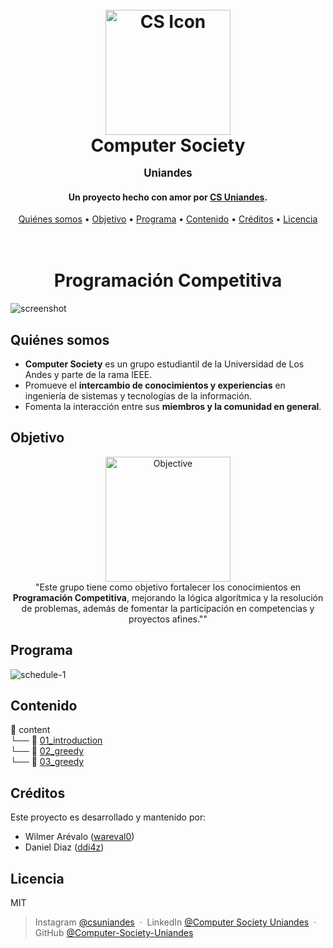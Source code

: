 <h1 align="center">
  <br>
  <a href="http://www.amitmerchant.com/electron-markdownify"><img src="https://github.com/user-attachments/assets/3318bcb7-2eb2-4d11-9a40-6b7017cfbf94" alt="CS Icon" width="200"></a>
  <br>
  Computer Society
  <p style="font-size:0.6em">Uniandes</p> 
</h1>

<h4 align="center">Un proyecto hecho con amor por <a href="https://www.linkedin.com/in/computer-society-uniandes-ba1071331/" target="_blank">CS Uniandes</a>.</h4>

<p align="center">
  <a href="#quiénes-somos">Quiénes somos</a> •
  <a href="#objetivo">Objetivo</a> •
  <a href="#programa">Programa</a> •
  <a href="#contenido">Contenido</a> •
  <a href="#créditos">Créditos</a> •
  <a href="#licencia">Licencia</a>
</p>

<h1 align="center">
  <br>
  Programación Competitiva
</h1>

![screenshot](https://github.com/user-attachments/assets/5eac8ecc-5d36-4eb9-8576-3a3a1b64c91b)

## Quiénes somos
- **Computer Society** es un grupo estudiantil de la Universidad de Los Andes y parte de la rama IEEE. 
- Promueve el **intercambio de conocimientos y experiencias** en ingeniería de sistemas y tecnologías de la información.
- Fomenta la interacción entre sus **miembros y la comunidad en general**.

## Objetivo
<p align="center">
    <img src="https://github.com/user-attachments/assets/2025f963-4202-452d-a9ef-5c3567ec028a" alt="Objective" width="200">
    <br>
    "Este grupo tiene como objetivo fortalecer los conocimientos en <strong>Programación Competitiva</strong>, mejorando la lógica algorítmica y la resolución de problemas, además de fomentar la participación en competencias y proyectos afines.""
</p>

## Programa
![schedule-1](https://github.com/user-attachments/assets/288d9279-7a25-40cc-bc8d-e328fa289fdb)

## Contenido
📂 content  
└── 📂 [01_introduction](https://github.com/Computer-Society-Uniandes/Competitive-Programming/tree/main/content/01_introduction)  
└── 📂 [02_greedy](https://github.com/Computer-Society-Uniandes/Competitive-Programming/tree/main/content/02_greedy)  
└── 📂 [03_greedy](https://github.com/Computer-Society-Uniandes/Competitive-Programming/tree/main/content/03_greedy)  

## Créditos
Este proyecto es desarrollado y mantenido por:
- Wilmer Arévalo ([wareval0](https://github.com/wareval0))
- Daniel Diaz ([ddi4z](https://github.com/ddi4z))

## Licencia
MIT

> Instagram [@csuniandes](https://www.instagram.com/csuniandes?utm_source=ig_web_button_share_sheet&igsh=ZDNlZDc0MzIxNw==) &nbsp;&middot;&nbsp;
> LinkedIn [@Computer Society Uniandes](https://www.linkedin.com/in/computer-society-uniandes-ba1071331/) &nbsp;&middot;&nbsp;
> GitHub [@Computer-Society-Uniandes](https://github.com/Computer-Society-Uniandes)
